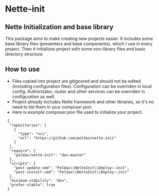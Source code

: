 # Nette-init

## Nette Initialization and base library

This package aims to make creating new projects easier. It includes some base library files (presenters and base components), which I use in every project. Then it initializes project with some non-library files and basic directory structure.

## How to use

- Files copied into project are gitignored and should not be edited (including configuration files). Configuration can be overriden in local config. Authorizator, router and other services can be overriden in configuration as well.
- Project already includes Nette framework and other libraries, so it's no need to list them in your composer.json.
- Here is example composer.json file used to initialize your project.

```
 {
  "repositories": [
    {
      "type": "vcs",
      "url": "https://github.com/peldax/nette-init"
    }
  ],
  "require": {
    "peldax/nette-init": "dev-master"
  },
  "scripts": {
    "post-update-cmd": "Peldax\\NetteInit\\Deploy::init",
    "post-install-cmd": "Peldax\\NetteInit\\Deploy::init"
  },
  "minimum-stability": "dev",
  "prefer-stable": true
 }
```
